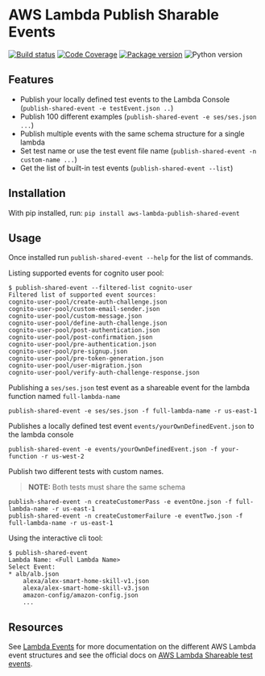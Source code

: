 # AWS Lambda Publish Sharable Events
[![Build status](https://github.com/michaelbrewer/aws-lambda-events/actions/workflows/python.yml/badge.svg)](https://github.com/michaelbrewer/aws-lambda-events/actions/workflows/python.yml)
[![Code Coverage](https://codecov.io/gh/michaelbrewer/aws-lambda-events/branch/main/graph/badge.svg?token=J433NUHYNT)](https://codecov.io/gh/michaelbrewer/aws-lambda-events)
[![Package version](https://img.shields.io/pypi/v/aws-lambda-publish-shared-event?color=%2334D058&label=pypi%20package)](https://pypi.org/project/aws-lambda-publish-shared-event/)
![Python version](https://img.shields.io/pypi/pyversions/aws-lambda-publish-shared-event.svg?color=%2334D058)

## Features

- Publish your locally defined test events to the Lambda Console (`publish-shared-event -e testEvent.json ..`)
- Publish 100 different examples (`publish-shared-event -e ses/ses.json ...`)
- Publish multiple events with the same schema structure for a single lambda
- Set test name or use the test event file name (`publish-shared-event -n custom-name ...`)
- Get the list of built-in test events (`publish-shared-event --list`)

## Installation

With pip installed, run: `pip install aws-lambda-publish-shared-event`

## Usage

Once installed run `publish-shared-event --help` for the list of commands.

Listing supported events for cognito user pool:

```script
$ publish-shared-event --filtered-list cognito-user
Filtered list of supported event sources:
cognito-user-pool/create-auth-challenge.json
cognito-user-pool/custom-email-sender.json
cognito-user-pool/custom-message.json
cognito-user-pool/define-auth-challenge.json
cognito-user-pool/post-authentication.json
cognito-user-pool/post-confirmation.json
cognito-user-pool/pre-authentication.json
cognito-user-pool/pre-signup.json
cognito-user-pool/pre-token-generation.json
cognito-user-pool/user-migration.json
cognito-user-pool/verify-auth-challenge-response.json
```

Publishing a `ses/ses.json` test event as a shareable event for the lambda function named `full-lambda-name`

```script
publish-shared-event -e ses/ses.json -f full-lambda-name -r us-east-1
```

Publishes a locally defined test event `events/yourOwnDefinedEvent.json` to the lambda console

```script
publish-shared-event -e events/yourOwnDefinedEvent.json -f your-function -r us-west-2
```

Publish two different tests with custom names.

> **NOTE:** Both tests must share the same schema

```script
publish-shared-event -n createCustomerPass -e eventOne.json -f full-lambda-name -r us-east-1
publish-shared-event -n createCustomerFailure -e eventTwo.json -f full-lambda-name -r us-east-1
```

Using the interactive cli tool:

```script
$ publish-shared-event
Lambda Name: <Full Lambda Name>
Select Event:
* alb/alb.json
    alexa/alex-smart-home-skill-v1.json
    alexa/alex-smart-home-skill-v3.json
    amazon-config/amazon-config.json
    ...
```

## Resources

See [Lambda Events](https://lambda.101i.de/) for more documentation on the different AWS Lambda event structures 
and see the official docs on [AWS Lambda Shareable test events](https://docs.aws.amazon.com/lambda/latest/dg/testing-functions.html#creating-shareable-events).
